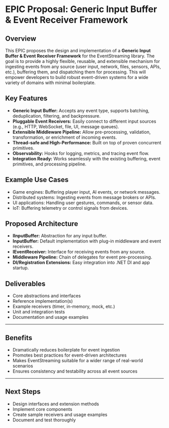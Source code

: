 # EPIC Proposal: Generic Input Buffer & Event Receiver Framework

## Overview
This EPIC proposes the design and implementation of a **Generic Input Buffer & Event Receiver Framework** for the EventStreaming library. The goal is to provide a highly flexible, reusable, and extensible mechanism for ingesting events from any source (user input, network, files, sensors, APIs, etc.), buffering them, and dispatching them for processing. This will empower developers to build robust event-driven systems for a wide variety of domains with minimal boilerplate.

## Key Features
- **Generic Input Buffer:** Accepts any event type, supports batching, deduplication, filtering, and backpressure.
- **Pluggable Event Receivers:** Easily connect to different input sources (e.g., HTTP, WebSocket, file, UI, message queues).
- **Extensible Middleware Pipeline:** Allow pre-processing, validation, transformation, or enrichment of incoming events.
- **Thread-safe and High-Performance:** Built on top of proven concurrent primitives.
- **Observability:** Hooks for logging, metrics, and tracing event flow.
- **Integration Ready:** Works seamlessly with the existing buffering, event primitives, and processing pipeline.

## Example Use Cases
- Game engines: Buffering player input, AI events, or network messages.
- Distributed systems: Ingesting events from message brokers or APIs.
- UI applications: Handling user gestures, commands, or sensor data.
- IoT: Buffering telemetry or control signals from devices.

## Proposed Architecture
- **IInputBuffer<T>:** Abstraction for any input buffer.
- **InputBuffer<T>:** Default implementation with plug-in middleware and event receivers.
- **IEventReceiver<T>:** Interface for receiving events from any source.
- **Middleware Pipeline:** Chain of delegates for event pre-processing.
- **DI/Registration Extensions:** Easy integration into .NET DI and app startup.

## Deliverables
- Core abstractions and interfaces
- Reference implementation(s)
- Example receivers (timer, in-memory, mock, etc.)
- Unit and integration tests
- Documentation and usage examples

---

## Benefits
- Dramatically reduces boilerplate for event ingestion
- Promotes best practices for event-driven architectures
- Makes EventStreaming suitable for a wider range of real-world scenarios
- Ensures consistency and testability across all event sources

---

## Next Steps
- Design interfaces and extension methods
- Implement core components
- Create sample receivers and usage examples
- Document and test thoroughly
